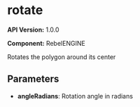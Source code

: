 # rotate

**API Version:** 1.0.0

**Component:** RebelENGINE

Rotates the polygon around its center

## Parameters

- **angleRadians**: Rotation angle in radians

